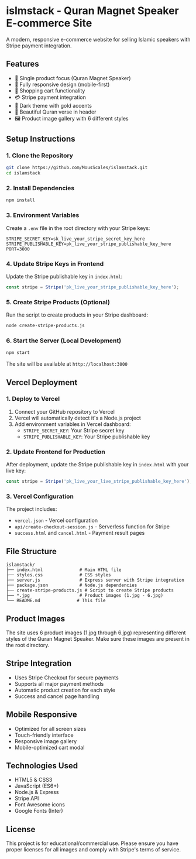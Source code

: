 # islmstack - Quran Magnet Speaker E-commerce Site

A modern, responsive e-commerce website for selling Islamic speakers with Stripe payment integration.

## Features

- 🎯 Single product focus (Quran Magnet Speaker)
- 📱 Fully responsive design (mobile-first)
- 🛒 Shopping cart functionality
- 💳 Stripe payment integration
- 🎨 Dark theme with gold accents
- 📖 Beautiful Quran verse in header
- 🖼️ Product image gallery with 6 different styles

## Setup Instructions

### 1. Clone the Repository
```bash
git clone https://github.com/MousScales/islamstack.git
cd islamstack
```

### 2. Install Dependencies
```bash
npm install
```

### 3. Environment Variables
Create a `.env` file in the root directory with your Stripe keys:

```env
STRIPE_SECRET_KEY=sk_live_your_stripe_secret_key_here
STRIPE_PUBLISHABLE_KEY=pk_live_your_stripe_publishable_key_here
PORT=3000
```

### 4. Update Stripe Keys in Frontend
Update the Stripe publishable key in `index.html`:
```javascript
const stripe = Stripe('pk_live_your_stripe_publishable_key_here');
```

### 5. Create Stripe Products (Optional)
Run the script to create products in your Stripe dashboard:
```bash
node create-stripe-products.js
```

### 6. Start the Server (Local Development)
```bash
npm start
```

The site will be available at `http://localhost:3000`

## Vercel Deployment

### 1. Deploy to Vercel
1. Connect your GitHub repository to Vercel
2. Vercel will automatically detect it's a Node.js project
3. Add environment variables in Vercel dashboard:
   - `STRIPE_SECRET_KEY`: Your Stripe secret key
   - `STRIPE_PUBLISHABLE_KEY`: Your Stripe publishable key

### 2. Update Frontend for Production
After deployment, update the Stripe publishable key in `index.html` with your live key:
```javascript
const stripe = Stripe('pk_live_your_live_stripe_publishable_key_here');
```

### 3. Vercel Configuration
The project includes:
- `vercel.json` - Vercel configuration
- `api/create-checkout-session.js` - Serverless function for Stripe
- `success.html` and `cancel.html` - Payment result pages

## File Structure

```
islamstack/
├── index.html              # Main HTML file
├── styles.css              # CSS styles
├── server.js               # Express server with Stripe integration
├── package.json            # Node.js dependencies
├── create-stripe-products.js # Script to create Stripe products
├── *.jpg                   # Product images (1.jpg - 6.jpg)
└── README.md              # This file
```

## Product Images

The site uses 6 product images (1.jpg through 6.jpg) representing different styles of the Quran Magnet Speaker. Make sure these images are present in the root directory.

## Stripe Integration

- Uses Stripe Checkout for secure payments
- Supports all major payment methods
- Automatic product creation for each style
- Success and cancel page handling

## Mobile Responsive

- Optimized for all screen sizes
- Touch-friendly interface
- Responsive image gallery
- Mobile-optimized cart modal

## Technologies Used

- HTML5 & CSS3
- JavaScript (ES6+)
- Node.js & Express
- Stripe API
- Font Awesome icons
- Google Fonts (Inter)

## License

This project is for educational/commercial use. Please ensure you have proper licenses for all images and comply with Stripe's terms of service.
